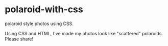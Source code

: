 polaroid-with-css
=================

polaroid style photos using CSS.

Using CSS and HTML, I've made my photos look like "scattered" polaroids. Please share!
